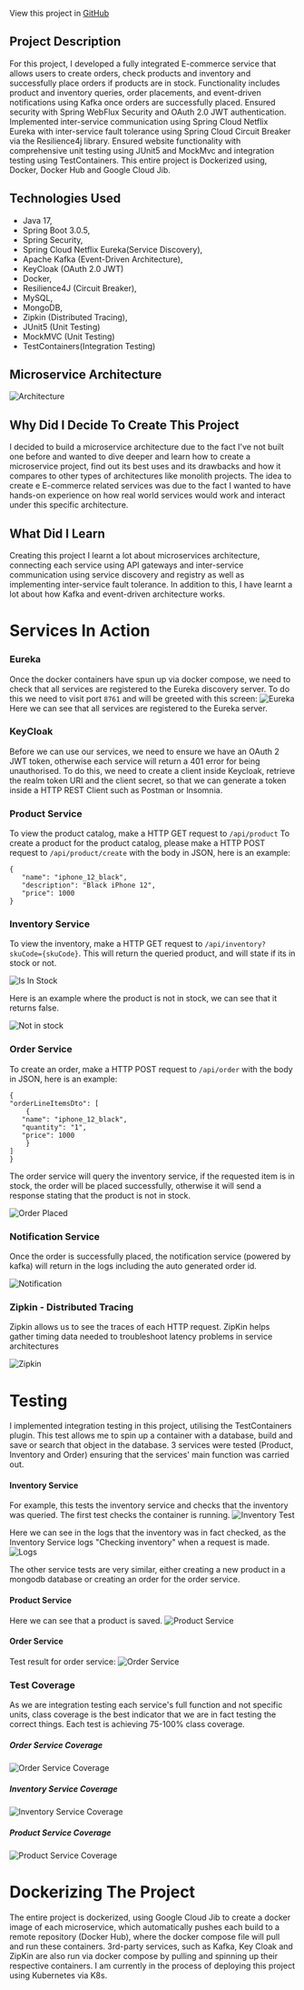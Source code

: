 View this project in [GitHub](https://github.com/DomDevs2000/ECommerce-Microservice)

## Project Description

For this project, I developed a fully integrated E-commerce service that allows users to create orders, check products
and inventory and successfully place orders if products are in stock.
Functionality includes product and inventory queries, order placements, and event-driven notifications using Kafka once orders are successfully placed. Ensured security with Spring WebFlux Security and OAuth 2.0 JWT authentication. Implemented inter-service communication using Spring Cloud Netflix Eureka with inter-service
fault tolerance using Spring Cloud Circuit Breaker via the Resilience4j library.
Ensured website functionality with comprehensive unit testing using JUnit5 and MockMvc and integration testing using
TestContainers.
This entire project is Dockerized using, Docker, Docker Hub and Google Cloud Jib.

## Technologies Used

-   Java 17,
-   Spring Boot 3.0.5,
-   Spring Security,
-   Spring Cloud Netflix Eureka(Service Discovery),
-   Apache Kafka (Event-Driven Architecture),
-   KeyCloak (OAuth 2.0 JWT)
-   Docker,
-   Resilience4J (Circuit Breaker),
-   MySQL,
-   MongoDB,
-   Zipkin (Distributed Tracing),
-   JUnit5 (Unit Testing)
-   MockMVC (Unit Testing)
-   TestContainers(Integration Testing)

## Microservice Architecture

![Architecture](https://github.com/DomDevs2000/microservice-images/assets/109763238/0c55febe-3c8d-4514-bf4e-03d9453c5ecc)

## Why Did I Decide To Create This Project
I decided to build a microservice architecture due to the fact I've not built one before and wanted to dive deeper and learn how to create a microservice project, find out its best uses and its drawbacks and how it compares to other types of architectures like monolith projects. The idea to create e E-commerce related services was due to the fact I wanted to have hands-on experience on how real world services would work and interact under this specific architecture.


## What Did I Learn
Creating this project I learnt a lot about microservices architecture, connecting each service using API gateways and inter-service communication using service discovery and registry as well as implementing inter-service fault tolerance. In addition to this, I have learnt a lot about how Kafka and event-driven architecture works.


# Services In Action

### Eureka
Once the docker containers have spun up via docker compose, we need to check that all services are registered to the Eureka discovery server. To do this we need to visit port ```8761``` and will be greeted with this screen:
![Eureka](https://github.com/DomDevs2000/microservice-images/assets/109763238/0f740a35-6a4f-48ea-9721-ddd8c27f6e9f)
Here we can see that all services are registered to the Eureka server.

### KeyCloak 
Before we can use our services, we need to ensure we have an OAuth 2 JWT token, otherwise each service will return a 401 error for being unauthorised. To do this, we need to create a client inside Keycloak, retrieve the realm token URI and the client secret, so that we can generate a token inside a HTTP REST Client such as Postman or Insomnia.

### Product Service

To view the product catalog, make a HTTP GET request to `/api/product`
To create a product for the product catalog, please make a HTTP POST request to `/api/product/create` with the body in
JSON, here is an example:

```
{
   "name": "iphone_12_black",
   "description": "Black iPhone 12",
   "price": 1000
}
```
### Inventory Service

To view the inventory, make a HTTP GET request to `/api/inventory?skuCode={skuCode}`. This will return the
queried product, and will state if its in stock or not.

![Is In Stock](https://github.com/DomDevs2000/microservice-images/assets/109763238/7e1ba039-1008-489d-bd9c-17257dc85579)

Here is an example where the product is not in stock, we can see that it returns false.

![Not in stock ](https://github.com/DomDevs2000/microservice-images/assets/109763238/bbf5b34f-3a91-4ad3-b937-ab2d8475d6de)


### Order Service

To create an order, make a HTTP POST request to `/api/order` with the body in JSON,
here is an example:

```
{
"orderLineItemsDto": [
    {
   "name": "iphone_12_black",
   "quantity": "1",
   "price": 1000
    }
]
}
```

The order service will query the inventory service, if the requested item is in stock, the order will be placed
successfully, otherwise it will send a response stating that the product is not in stock.

![Order Placed](https://github.com/DomDevs2000/microservice-images/assets/109763238/86c97f2d-1ae0-4133-a19e-28ca676c061b)


### Notification Service

Once the order is successfully placed, the notification service (powered by kafka) will return in the logs including the auto generated order id.

![Notification](https://github.com/DomDevs2000/microservice-images/assets/109763238/0d9f58cc-130b-4453-849c-caf111cd33fb)


### Zipkin - Distributed Tracing

Zipkin allows us to see the traces of each HTTP request. ZipKin helps gather timing data needed to troubleshoot latency problems in service architectures

![Zipkin](https://github.com/DomDevs2000/microservice-images/assets/109763238/370a7008-2812-4606-b40a-c2cc4fcd4823)

# Testing
I implemented integration testing in this project, utilising the TestContainers plugin. This test allows me to spin up a container with a database, build and save or search that object in the database. 3 services were tested (Product, Inventory and Order) ensuring that the services' main function was carried out.
#### Inventory Service
For example, this tests the inventory service and checks that the inventory was queried. The first test checks the container is running.
![Inventory Test](https://github.com/DomDevs2000/microservice-images/assets/109763238/742b9b61-38f6-4c2e-b89d-a5d7e6fc8d21)

Here we can see in the logs that the inventory was in fact checked, as the Inventory Service logs "Checking inventory" when a request is made.
![Logs](https://github.com/DomDevs2000/microservice-images/assets/109763238/bb764d4f-9bb0-4924-b189-25533e0358d7)

The other service tests are very similar, either creating a new product in a mongodb database or creating an order for the order service. 
#### Product Service
Here we can see that a product is saved.
![Product Service](https://github.com/DomDevs2000/microservice-images/assets/109763238/8487e751-9de5-441d-b309-028c90e5a3ee)
#### Order Service
Test result for order service:
![Order Service](https://github.com/DomDevs2000/microservice-images/assets/109763238/e67768eb-17c9-4d62-a4a0-fe73fd3ed6bc)

### Test Coverage 
As we are integration testing each service's full function and not specific units, class coverage is the best indicator that we are in fact testing the correct things. Each test is achieving 75-100% class coverage.
##### Order Service Coverage
![Order Service Coverage](https://github.com/DomDevs2000/microservice-images/assets/109763238/4ffe1842-0c3e-4cc8-a91f-9416cb513c10)
##### Inventory Service Coverage
![Inventory Service Coverage](https://github.com/DomDevs2000/microservice-images/assets/109763238/40d1f66f-0076-4545-88c2-570ebc6dd45b)
##### Product Service Coverage
![Product Service Coverage](https://github.com/DomDevs2000/microservice-images/assets/109763238/3acd80e9-840d-4aec-9a20-d61828c0237c)


# Dockerizing The Project

The entire project is dockerized, using Google Cloud Jib to create a docker image of each microservice, which
automatically pushes each build to a remote repository (Docker Hub), where the docker compose file will pull and run
these containers. 3rd-party services, such as Kafka, Key Cloak and ZipKin are also run via docker compose by pulling and spinning up
their respective containers. I am currently in the process of deploying this project using Kubernetes via K8s.


